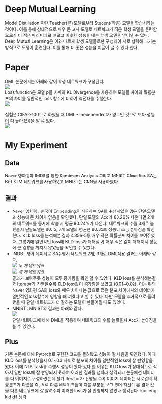 # Deep Mutual Learning
Model Distillation 이란 Teacher(큰) 모델로부터 Student(작은) 모델을 학습시키는 것이다. 이를 통해 상대적으로 매우 큰 교사 모델로 네트워크가 작은 학생 모델을 훈련함으로서 더 적은 파라미터로 빠르고 비슷한 성능을 내는 학생 모델을 얻어낼 수 있다. Deep Mutual Learning은 이와 다르게 학생 모델들로만 구성하여 서로 협력해 나가는 방식으로 모델이 훈련된다. 이를 통해 더 좋은 성능을 이끌어 낼 수 있다 한다. 
# Paper
DML 논문에서는 아래와 같이 학생 네트워크가 구성된다. <br>
<img src = https://user-images.githubusercontent.com/55969260/72857528-357f0580-3d01-11ea-9732-e2132c8261e4.png> <br>
Loss function은 모델 p들 사이의 KL Divergence를 사용하여 모델들 사이의 확률분포의 차이를 일반적인 loss 함수에 더하여 역전파를 수행한다. <br>
<img src = https://user-images.githubusercontent.com/55969260/72857719-d79eed80-3d01-11ea-82cc-a07031425818.png> <br>
<br>
실험은 CIFAR-100으로 하였을 때 DML - Inedependent가 양수인 것으로 보아 성능이 다 높아졌음을 알 수 있다. <br>
<img src = https://user-images.githubusercontent.com/55969260/72857859-38c6c100-3d02-11ea-91af-203d0dec0f79.png><br>
# My Experiment
## Data
Naver 영화평과 IMDB를 통한 Sentiment Analysis 그리고 MNIST Classifier. SA는 Bi-LSTM 네트워크를 사용하였고 MNIST는 CNN을 사용하였다. 
## 결과
- Naver 영화평 : 한국어 Embedding을 사용하여 SA를 수행하였을 경우 단일 모델과 성능에 큰 차이가 없음을 확인했다. 단일 모델의 Acc가 80.26% 나온다면 2개의 네트워크를 동시에 학습 시 평균 80.24%가 나온다. 네트워크의 수를 3개로 늘렸을시 단일모델은 80.15, 3개 모델의 평균은 80.35로 성능이 조금 높아짐을 확인했다. KLD loss를 분석해본 결과 4.35e-5등 매우 작은 확률분포 차이를 보여주었다. 그렇기에 일반적인 loss에 KLD loss가 더해질 시 매우 작은 값이 더해져서 성능에 큰 영향을 끼치지 않았음을 확인할 수 있었다. 
- IMDB : 영어 데이터로 SA수행시 네트워크 2개, 3개로 DML적용 결과는 아래와 같다. <br>
<img src = https://user-images.githubusercontent.com/55969260/72858404-09b14f00-3d04-11ea-9a67-6d6a489625e9.png> *두 개 네트워크<br>*
<img src = https://user-images.githubusercontent.com/55969260/72858420-1cc41f00-3d04-11ea-9ed7-cc34f1825955.png> *세 개 네트워크<br>*
결과가 보여주듯 성능이 모두 증가됨을 확인 할 수 있었다. KLD loss를 분석해본결과 Iterator가 진행될수록 KLD loss값이 증가함을 보였고 (0.01~0.02), 이는 위의 Naver 영화평 SA의 loss와 매우 차이나는 값으로 많은 분포 차이에서의 데이터가 일반적인 loss함수에 영향을 꽤 끼쳤다고 할 수 있다. 다만 모델을 추가적으로 돌려봤을 때 단일 네트워크가 더 잘하는 모델이 만들어질 때도 있었다. 
- MNIST : MNIST의 결과는 아래와 같다. <br>
<img src =https://user-images.githubusercontent.com/55969260/72858718-0f5b6480-3d05-11ea-8096-494231c8c848.png> <br>
단일 네트워크에 비해 DML을 적용하여 네트워크의 수를 늘렸을시 Acc가 높아짐을 볼 수 있었다. 
## Plus
기존 논문에 대해 Pytorch로 구현한 코드를 돌려봤고 성능이 잘 나옴을 확인했다. 이때 KLD loss를 분석했을시 0.1~0.3 사이로 분포의 차이를 일반적인 loss에 잘 반영함을 봤다. 이에 NLP Task를 수행시 성능이 왔다 갔다 한 이유는 KLD loss가 상대적으로 작아서 일반 loss에 잘 반영되지 못하여 이러한 결과를 냄이라 생각되고 논문에선 데이터를 다 이미지로 구성하였는데 뭔가 Iterator가 진행될 수록 이미지 데이터는 서로간의 확률분포가 다름을 즉, 서로 다른 네트워크들이 다른 부분을 보고 있어 자신이 본 결과 값을 다른 네트워크에 잘 알려주어 이러한 loss가 잘 반영되지 않았나 생각된다.
kor, eng kld dif 생각
